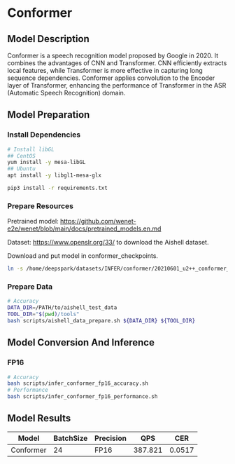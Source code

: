 # Conformer

## Model Description

Conformer is a speech recognition model proposed by Google in 2020. It combines the advantages of CNN and Transformer. CNN efficiently extracts local features, while Transformer is more effective in capturing long sequence dependencies. Conformer applies convolution to the Encoder layer of Transformer, enhancing the performance of Transformer in the ASR (Automatic Speech Recognition) domain.

## Model Preparation

### Install Dependencies

```bash
# Install libGL
## CentOS
yum install -y mesa-libGL
## Ubuntu
apt install -y libgl1-mesa-glx

pip3 install -r requirements.txt
```

### Prepare Resources

Pretrained model: <https://github.com/wenet-e2e/wenet/blob/main/docs/pretrained_models.en.md>

Dataset: <https://www.openslr.org/33/> to download the Aishell dataset.

Download and put model in conformer_checkpoints.

```bash
ln -s /home/deepspark/datasets/INFER/conformer/20210601_u2++_conformer_exp_aishell ./conformer_checkpoints
```

### Prepare Data

```bash
# Accuracy
DATA_DIR=/PATH/to/aishell_test_data
TOOL_DIR="$(pwd)/tools"
bash scripts/aishell_data_prepare.sh ${DATA_DIR} ${TOOL_DIR}
```

## Model Conversion And Inference

### FP16

```bash
# Accuracy
bash scripts/infer_conformer_fp16_accuracy.sh
# Performance
bash scripts/infer_conformer_fp16_performance.sh
```

## Model Results

| Model     | BatchSize | Precision | QPS     | CER    |
| --------- | --------- | --------- | ------- | ------ |
| Conformer | 24        | FP16      | 387.821 | 0.0517 |
